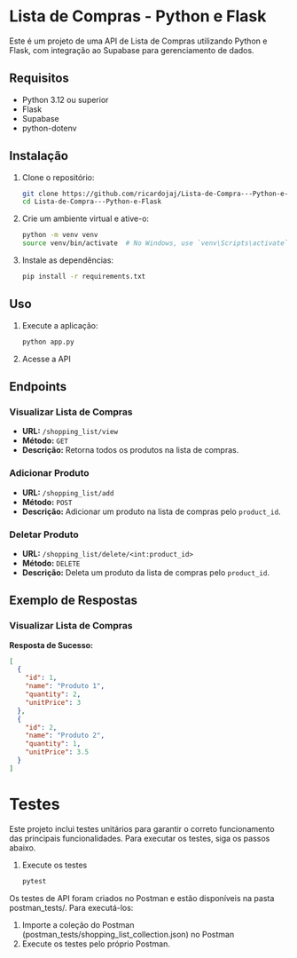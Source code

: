 # Lista de Compras - Python e Flask

Este é um projeto de uma API de Lista de Compras utilizando Python e Flask, com integração ao Supabase para gerenciamento de dados.

## Requisitos

- Python 3.12 ou superior
- Flask
- Supabase
- python-dotenv

## Instalação

1. Clone o repositório:

   ```bash
   git clone https://github.com/ricardojaj/Lista-de-Compra---Python-e-Flask.git
   cd Lista-de-Compra---Python-e-Flask
   ```

2. Crie um ambiente virtual e ative-o:

   ```bash
   python -m venv venv
   source venv/bin/activate  # No Windows, use `venv\Scripts\activate`
   ```

3. Instale as dependências:
   ```bash
   pip install -r requirements.txt
   ```

## Uso

1. Execute a aplicação:

   ```bash
   python app.py
   ```

2. Acesse a API

## Endpoints

### Visualizar Lista de Compras

- **URL:** `/shopping_list/view`
- **Método:** `GET`
- **Descrição:** Retorna todos os produtos na lista de compras.

### Adicionar Produto

- **URL:** `/shopping_list/add`
- **Método:** `POST`
- **Descrição:** Adicionar um produto na lista de compras pelo `product_id`.

### Deletar Produto

- **URL:** `/shopping_list/delete/<int:product_id>`
- **Método:** `DELETE`
- **Descrição:** Deleta um produto da lista de compras pelo `product_id`.

## Exemplo de Respostas

### Visualizar Lista de Compras

**Resposta de Sucesso:**

```json
[
  {
    "id": 1,
    "name": "Produto 1",
    "quantity": 2,
    "unitPrice": 3
  },
  {
    "id": 2,
    "name": "Produto 2",
    "quantity": 1,
    "unitPrice": 3.5
  }
]
```

# Testes

Este projeto inclui testes unitários para garantir o correto funcionamento das principais funcionalidades. Para executar os testes, siga os passos abaixo.

1. Execute os testes

   ```bash
   pytest
   ```

Os testes de API foram criados no Postman e estão disponíveis na pasta postman_tests/. Para executá-los:

1. Importe a coleção do Postman (postman_tests/shopping_list_collection.json) no Postman
2. Execute os testes pelo próprio Postman.
